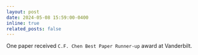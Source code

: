 ```yaml
---
layout: post
date: 2024-05-08 15:59:00-0400
inline: true
related_posts: false
---
```


One paper received `C.F. Chen Best Paper Runner-up` award at Vanderbilt.
